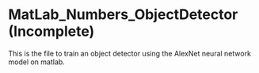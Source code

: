 # MatLab_Numbers_ObjectDetector (Incomplete)

This is the file to train an object detector using the AlexNet neural network model on matlab.
